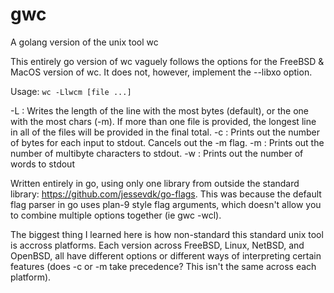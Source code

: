 # gwc
A golang version of the unix tool wc

This entirely go version of wc vaguely follows the options for the FreeBSD & MacOS version of wc. It does not, however, implement the --libxo option.

Usage:
```wc -Llwcm [file ...]```

-L : Writes the length of the line with the most bytes (default), or the one with the most chars (-m). If more than one file is provided, the longest line in all of the files will be provided in the final total.
-c : Prints out the number of bytes for each input to stdout. Cancels out the -m flag.
-m : Prints out the number of multibyte characters to stdout.
-w : Prints out the number of words to stdout

Written entirely in go, using only one library from outside the standard library: https://github.com/jessevdk/go-flags. This was because the default flag parser in go uses plan-9 style flag arguments, which doesn't allow you to combine multiple options together (ie gwc -wcl).

The biggest thing I learned here is how non-standard this standard unix tool is accross platforms. Each version across FreeBSD, Linux, NetBSD, and OpenBSD, all have different options or different ways of interpreting certain features (does -c or -m take precedence? This isn't the same across each platform). 

